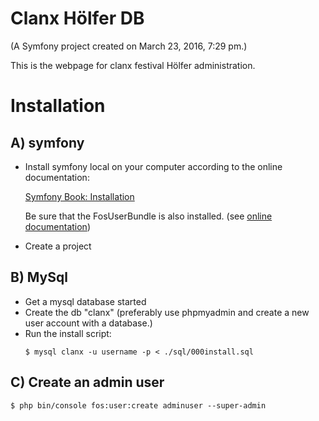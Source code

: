 Clanx Hölfer DB
===

(A Symfony project created on March 23, 2016, 7:29 pm.)

This is the webpage for clanx festival Hölfer administration.

Installation
============

A) symfony
----------
* Install symfony local on your computer according to the online documentation:

  [Symfony Book: Installation](https://symfony.com/doc/current/book/installation.html)

  Be sure that the FosUserBundle is also installed. (see
      [online documentation](https://symfony.com/doc/master/bundles/FOSUserBundle/index.html))

* Create a project

B) MySql
--------
* Get a mysql database started
* Create the db "clanx" (preferably use phpmyadmin and create a new user account with a database.)
* Run the install script:
  ```
  $ mysql clanx -u username -p < ./sql/000install.sql
  ```
C) Create an admin user
-------------------------
```
$ php bin/console fos:user:create adminuser --super-admin
```
